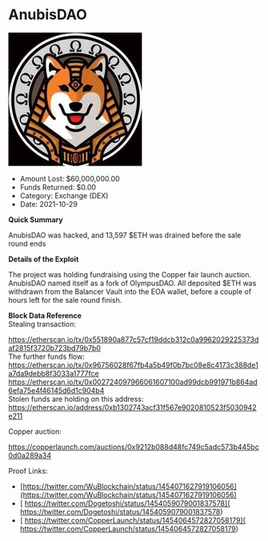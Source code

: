 # AnubisDAO
![AnubisDAO](/rektimages/AnubisDAO.png)
- Amount Lost: $60,000,000.00
- Funds Returned: $0.00
- Category: Exchange (DEX)
- Date: 2021-10-29

**Quick Summary**

AnubisDAO was hacked, and 13,597 $ETH was drained before the sale round ends

  


 **Details of the Exploit**

The project was holding fundraising using the Copper fair launch auction.  
AnubisDAO named itself as a fork of OlympusDAO. All deposited $ETH was withdrawn from the Balancer Vault into the EOA wallet, before a couple of hours left for the sale round finish.

  


 **Block Data Reference**  
Stealing transaction:

https://etherscan.io/tx/0x551890a877c57cf19ddcb312c0a9962029225373daf2815f3720b723bd79b7b0  
The further funds flow:  
https://etherscan.io/tx/0x96756028f67fb4a5b49f0b7bc08e8c4173c388de1a7da9debb8f3033a1777fce  
https://etherscan.io/tx/0x002724097966061607100ad99dcb991971b864ad6efa75e4f46145d6d1c904b4  
Stolen funds are holding on this address:  
https://etherscan.io/address/0xb1302743acf31f567e9020810523f5030942e211

Copper auction:

https://copperlaunch.com/auctions/0x9212b088d48fc749c5adc573b445bc0d0a289a34


Proof Links:
- [https://twitter.com/WuBlockchain/status/1454071627919106056](https://twitter.com/WuBlockchain/status/1454071627919106056)
- [ https://twitter.com/Dogetoshi/status/1454059079001837578]( https://twitter.com/Dogetoshi/status/1454059079001837578)
- [ https://twitter.com/CopperLaunch/status/1454064572827058179]( https://twitter.com/CopperLaunch/status/1454064572827058179)


